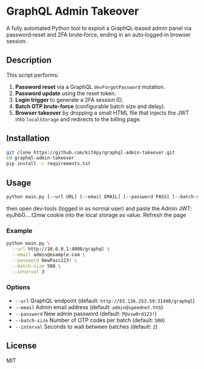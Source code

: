 # GraphQL Admin Takeover
A fully automated Python tool to exploit a GraphQL‑based admin panel via password‑reset and 2FA brute‑force, ending in an auto‑logged‑in browser session.


## Description

This script performs:

1. **Password reset** via a GraphQL `devForgotPassword` mutation.
2. **Password update** using the reset token.
3. **Login trigger** to generate a 2FA session ID.
4. **Batch OTP brute‑force** (configurable batch size and delay).
5. **Browser takeover** by dropping a small HTML file that injects the JWT into `localStorage` and redirects to the billing page.

## Installation

```bash
git clone https://github.com/kit4py/graphql-admin-takeover.git
cd graphql-admin-takeover
pip install -r requirements.txt
```

## Usage

```bash
python main.py [--url URL] [--email EMAIL] [--password PASS] [--batch-size N] [--interval SEC]
```
then open dev-tools (logged in as normal user) and paste the Admin JWT: eyJhbG....t2mw cookie into the local storage as value.
Refresh the page

### Example

```bash
python main.py \
  --url http://10.0.0.1:4000/graphql \
  --email admin@example.com \
  --password NewPass123! \
  --batch-size 500 \
  --interval 3
```

### Options

* `--url`         GraphQL endpoint (default: `http://83.136.253.59:31498/graphql`)
* `--email`       Admin email address (default: `admin@speednet.htb`)
* `--password`    New admin password (default: `P@ssw0rd123!`)
* `--batch-size`  Number of OTP codes per batch (default: `500`)
* `--interval`    Seconds to wait between batches (default: `2`)

## License

MIT
